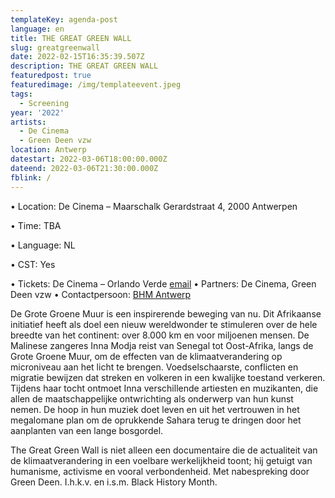 ```yaml
---
templateKey: agenda-post
language: en
title: THE GREAT GREEN WALL
slug: greatgreenwall
date: 2022-02-15T16:35:39.507Z
description: THE GREAT GREEN WALL
featuredpost: true
featuredimage: /img/templateevent.jpeg
tags:
  - Screening
year: '2022'
artists:
  - De Cinema
  - Green Deen vzw
location: Antwerp
datestart: 2022-03-06T18:00:00.000Z
dateend: 2022-03-06T21:30:00.000Z
fblink: /
---
```


•	Location: De Cinema – Maarschalk Gerardstraat 4, 2000 Antwerpen

•	Time: TBA

•	Language: NL

•	CST: Yes

•	Tickets: De Cinema – Orlando Verde [email](orlando@decinema.be)
•	Partners: De Cinema, Green Deen vzw
•	Contactpersoon: [BHM Antwerp](antwerp@blackhistorymonth.be)


De Grote Groene Muur is een inspirerende beweging van nu. Dit Afrikaanse initiatief heeft als doel een nieuw wereldwonder te stimuleren over de hele breedte van het continent: over 8.000 km en voor miljoenen mensen.
De Malinese zangeres Inna Modja reist van Senegal tot Oost-Afrika, langs de Grote Groene Muur, om de effecten van de  klimaatverandering op microniveau aan het licht te brengen. Voedselschaarste, conflicten en migratie bewijzen dat streken en volkeren in een kwalijke toestand verkeren. Tijdens haar tocht ontmoet Inna verschillende artiesten en muzikanten, die allen de maatschappelijke ontwrichting als onderwerp van hun kunst nemen. De hoop in hun muziek doet leven en uit het vertrouwen in het megalomane plan om de oprukkende Sahara terug te dringen door het aanplanten van een lange bosgordel.

The Great Green Wall is niet alleen een documentaire die de actualiteit van de klimaatverandering in een voelbare werkelijkheid toont; hij getuigt van humanisme, activisme en vooral verbondenheid. Met nabespreking door Green Deen. I.h.k.v. en i.s.m. Black History Month.
